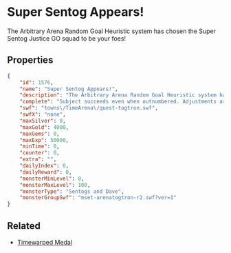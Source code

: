 # Super Sentog Appears!

The Arbitrary Arena Random Goal Heuristic system has chosen the Super Sentog Justice GO squad to be your foes!

## Properties

```json
{
    "id": 1576,
    "name": "Super Sentog Appears!",
    "description": "The Arbitrary Arena Random Goal Heuristic system has chosen the Super Sentog Justice GO squad to be your foes!",
    "complete": "Subject succeeds even when outnumbered. Adjustments are required.",
    "swf": "towns\/TimeArena\/quest-togtron.swf",
    "swfX": "none",
    "maxSilver": 0,
    "maxGold": 4000,
    "maxGems": 0,
    "maxExp": 50000,
    "minTime": 0,
    "counter": 0,
    "extra": "",
    "dailyIndex": 0,
    "dailyReward": 0,
    "monsterMinLevel": 0,
    "monsterMaxLevel": 100,
    "monsterType": "Sentogs and Dave",
    "monsterGroupSwf": "mset-arenatogtron-r2.swf?ver=1"
}
```

## Related

- [Timewarped Medal](../items/18514-timewarped-medal.md)

